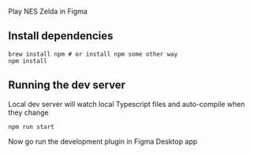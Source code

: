Play NES Zelda in Figma

## Install dependencies
```
brew install npm # or install npm some other way
npm install
```

## Running the dev server

Local dev server will watch local Typescript files and auto-compile when they change
```
npm run start
```
Now go run the development plugin in Figma Desktop app